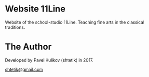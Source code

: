 # Website 11Line
Website of the school-studio 11Line. Teaching fine arts in the classical traditions.

# The Author
Developed by Pavel Kulikov (shtetik) in 2017.

<shtetik@gmail.com>
